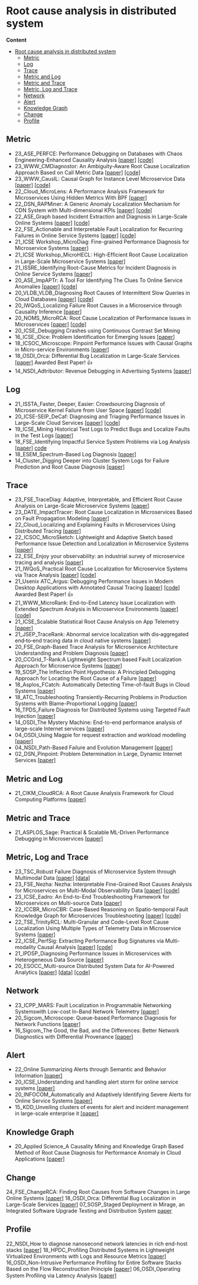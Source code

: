 # Root cause analysis in distributed system

**Content**
- [Root cause analysis in distributed system](#root-cause-analysis-in-distributed-system)
  - [Metric](#metric)
  - [Log](#log)
  - [Trace](#trace)
  - [Metric and Log](#metric-and-log)
  - [Metric and Trace](#metric-and-trace)
  - [Metric, Log and Trace](#metric-log-and-trace)
  - [Network](#network)
  - [Alert](#alert)
  - [Knowledge Graph](#knowledge-graph)
  - [Change](#change)
  - [Profile](#profile)


## Metric
- 23_ASE_PERFCE: Performance Debugging on Databases with Chaos Engineering-Enhanced Causality Analysis [[paper]](https://arxiv.org/pdf/2207.08369.pdf) [[code]](https://anonymous.4open.science/r/PerfCE-85E0/README.md)
- 23_WWW_CMDiagnostor: An Ambiguity-Aware Root Cause Localization Approach Based on Call Metric Data [[paper]](https://netman.aiops.org/wp-content/uploads/2023/02/CMDiagnostor_www_2023.pdf) [[code]](https://github.com/NetManAIOps/CMDiagnostor)
- 23_WWW_CausIL: Causal Graph for Instance Level Microservice Data [[paper]](https://arxiv.org/pdf/2303.00554.pdf) [[code]](https://github.com/sarthak-chakraborty/CausIL)
- 22_Cloud_MicroLens: A Performance Analysis Framework for Microservices Using Hidden Metrics With BPF [[paper]](https://ieeexplore.ieee.org/document/9860695)
- 22_DSN_RAPMiner: A Generic Anomaly Localization Mechanism for CDN System with Multi-dimensional KPIs [[paper]](https://ieeexplore.ieee.org/document/9833589/) [[code]](https://github.com/liuchangsophie/RAPMiner)
- 22_ASE_Graph based Incident Extraction and Diagnosis in Large-Scale Online Systems [[paper]](https://yuxiaoba.github.io/publication/gied22/gied22.pdf) [[code]](https://github.com/IntelligentDDS/GIED)
- 22_FSE_Actionable and Interpretable Fault Localization for Recurring Failures in Online Service Systems [[paper]](https://arxiv.org/abs/2207.09021) [[code]](https://github.com/NetManAIOps/DejaVu)
- 21_ICSE Workshop_MicroDiag: Fine-grained Performance Diagnosis for Microservice Systems [[paper]](https://hal.inria.fr/hal-03155797/document)
- 21_ICSE Workshop_MicroHECL: High-Efﬁcient Root Cause Localization in Large-Scale Microservice Systems [[paper]](https://arxiv.org/pdf/2103.01782.pdf)
- 21_ISSRE_Identifying Root-Cause Metrics for Incident Diagnosis in Online Service Systems [[paper]](http://netman.aiops.org/wp-content/uploads/2021/10/wch_ISSRE-1.pdf)
- 20_ASE_ImpAPTr: A Tool For Identifying The Clues To Online Service Anomalies [[paper]](https://dl.acm.org/doi/10.1145/3324884.3415301) [[code]](https://github.com/wanghaoUp/ImpAPTr)
- 20_VLDB_VLDB_Diagnosing Root Causes of Intermittent Slow Queries in Cloud Databases [[paper]](http://www.vldb.org/pvldb/vol13/p1176-ma.pdf) [[code]](https://github.com/NetManAIOps/DejaVu/blob/master/iSQUAD/iSQ.py)
- 20_IWQoS_Localizing Failure Root Causes in a Microservice through Causality Inference [[paper]](https://ieeexplore.ieee.org/document/9213058)
- 20_NOMS_MicroRCA: Root Cause Localization of Performance Issues in Microservices [[paper]](https://ieeexplore.ieee.org/document/9110353) [[code]](https://github.com/elastisys/MicroRCA)
- 20_ICSE_Debugging Crashes using Continuous Contrast Set Mining 
- 16_ICSE_iDice: Problem Identification for Emerging Issues [[paper]](http://hongyujohn.github.io/iDice.pdf)
- 18_ICSOC_Microscope: Pinpoint Performance Issues with Causal Graphs in Micro-service Environments [[paper]](https://link.springer.com/chapter/10.1007/978-3-030-03596-9_1)
- 18_OSDI_Orca: Differential Bug Localization in Large-Scale Services [[paper]](https://www.usenix.org/conference/osdi18/presentation/bhagwan) Awarded Best Paper! 👍
- 14_NSDI_Adtributor: Revenue Debugging in Advertising Systems [[paper]](https://www.usenix.org/system/files/conference/nsdi14/nsdi14-paper-bhagwan.pdf)

## Log

- 21_ISSTA_Faster, Deeper, Easier: Crowdsourcing Diagnosis of Microservice Kernel Failure from User Space [[paper]](https://dl.acm.org/doi/abs/10.1145/3460319.3464805) [[code]](https://github.com/PanYicheng/dycause_rca)
- 20_ICSE-SEIP_DeCaf: Diagnosing and Triaging Performance Issues in Large-Scale Cloud Services [[paper]](https://dl.acm.org/doi/pdf/10.1145/3377813.3381353) [[code]](https://github.com/SEALABQualityGroup/replication_delag/blob/main/techniques/decaf/decaf.py)
- 19_ICSE_Mining Historical Test Logs to Predict Bugs and Localize Faults in the Test Logs [[paper]](https://dl.acm.org/doi/pdf/10.1109/ICSE.2019.00031)
- 18_FSE_Identifying Impactful Service System Problems via Log Analysis [[paper]](https://dl.acm.org/doi/10.1145/3236024.3236083) [code](https://github.com/logpai/Log3C)
- 18_ESEM_Spectrum-Based Log Diagnosis [[paper]](https://dl.acm.org/doi/pdf/10.1145/3382494.3410684)
- 14_Cluster_Digging Deeper into Cluster System Logs for Failure Prediction and Root Cause Diagnosis [[paper]](https://ieeexplore.ieee.org/stamp/stamp.jsp?tp=&arnumber=6968768)
  

## Trace
- 23_FSE_TraceDiag: Adaptive, Interpretable, and Efficient Root Cause Analysis on Large-Scale Microservice Systems [[paper]](https://arxiv.org/pdf/2310.18740.pdf)
- 23_DATE_ImpactTracer: Root Cause Localization in Microservices Based on Fault Propagation Modeling [[paper]](https://ieeexplore.ieee.org/document/10137078)
- 22_Cloud_Localizing and Explaining Faults in Microservices Using Distributed Tracing [[paper]](https://ieeexplore.ieee.org/document/9860589/)
- 22_ICSOC_MicroSketch: Lightweight and Adaptive Sketch based Performance Issue Detection and Localization in Microservice Systems [[paper]](https://yuxiaoba.github.io/publication/microsketch22/microsketch22.pdf)
- 22_ESE_Enjoy your observability: an industrial survey of microservice tracing and analysis [[paper]](https://link.springer.com/article/10.1007/s10664-021-10063-9) 
- 21_IWQoS_Practical Root Cause Localization for Microservice Systems via Trace Analysis [[paper]](https://netman.aiops.org/wp-content/uploads/2021/05/1570705191.pdf) [[code]](https://github.com/NetManAIOps/TraceRCA)
- 21_Usenix ATC_Argus: Debugging Performance Issues in Modern Desktop Applications with Annotated Causal Tracing [[paper]](https://www.usenix.org/system/files/atc21-weng.pdf) [[code]](https://github.com/columbia/ArgusDebugger) Awarded Best Paper! 👍
- 21_WWW_MicroRank: End-to-End Latency Issue Localization with Extended Spectrum Analysis in Microservice Environments [[paper]](https://dl.acm.org/doi/10.1145/3442381.3449905) [[code]](https://github.com/IntelligentDDS/MicroRank)
- 21_ICSE_Scalable Statistical Root Cause Analysis on App Telemetry [[paper]](https://arxiv.org/abs/2010.09974)
- 21_JSEP_TraceRank: Abnormal service localization with dis‐aggregated end‐to‐end tracing data in cloud native systems [[paper]](https://onlinelibrary.wiley.com/doi/full/10.1002/smr.2413)
- 20_FSE_Graph-Based Trace Analysis for Microservice Architecture Understanding and Problem Diagnosis [[paper]](https://taoxie.cs.illinois.edu/publications/esecfse20in-trace.pdf)
- 20_CCGrid_T-Rank:A Lightweight Spectrum based Fault Localization Approach for Microservice Systems [[paper]](https://ieeexplore.ieee.org/abstract/document/9499404)
- 19_SOSP_The Inflection Point Hypothesis: A Principled Debugging Approach for Locating the Root Cause of a Failure [[paper]](https://dl.acm.org/doi/10.1145/3341301.3359650)
- 18_Asplos_FCatch: Automatically Detecting Time-of-fault Bugs in Cloud Systems [[paper]](https://dl.acm.org/doi/10.1145/3296957.3177161)
- 18_ATC_Troubleshooting Transiently-Recurring Problems in Production Systems with Blame-Proportional Logging [[paper]](https://www.usenix.org/conference/atc18/presentation/luo)
- 16_TPDS_Failure Diagnosis for Distributed Systems using Targeted Fault Injection [[paper]](https://ieeexplore.ieee.org/document/7484300/)
- 14_OSDI_The Mystery Machine: End-to-end performance analysis of large-scale Internet services [[paper]](https://www.usenix.org/system/files/conference/osdi14/osdi14-paper-chow.pdf)
- 04_OSDI_Using Magpie for request extraction and workload modelling [[paper]](https://www.cs.columbia.edu/~junfeng/17sp-e6121/papers/magpie.pdf)
- 04_NSDI_Path-Based Failure and Evolution Management [[paper]](https://people.eecs.berkeley.edu/~brewer/papers/nsdi2004_chen_paths.pdf)
- 02_DSN_Pinpoint: Problem Determination in Large, Dynamic Internet Services [[paper]](https://ieeexplore.ieee.org/document/1029005)

## Metric and Log
- 21_CIKM_CloudRCA: A Root Cause Analysis Framework for Cloud Computing Platforms [[paper]](https://arxiv.org/abs/2111.03753)

## Metric and Trace
- 21_ASPLOS_Sage: Practical & Scalable ML-Driven Performance Debugging in Microservices [[paper]](https://www.csl.cornell.edu/~delimitrou/papers/2021.asplos.sage.pdf)

## Metric, Log and Trace
- 23_TSC_Robust Failure Diagnosis of Microservice System through Multimodal Data [[paper]](https://arxiv.org/pdf/2302.10512.pdf) [[data]](https://github.com/CloudWise-OpenSource/GAIA-DataSet)
- 23_FSE_Nezha: Nezha: Interpretable Fine-Grained Root Causes Analysis for
Microservices on Multi-Modal Observability Data [[paper]](https://yuxiaoba.github.io/publication/nezha23/nezha23.pdf) [[code]](https://github.com/IntelligentDDS/Nezha)
- 23_ICSE_Eadro: An End-to-End Troubleshooting Framework for Microservices on Multi-source Data [[paper]](https://arxiv.org/pdf/2302.05092.pdf)
- 22_ICCBR_MicroCBR: Case-Based Reasoning on Spatio-temporal Fault Knowledge Graph for Microservices Troubleshooting [[paper]](https://link.springer.com/chapter/10.1007/978-3-031-14923-8_15) [[code]](https://github.com/Fengrui-Liu/MicroCBR)
- 22_TSE_TrinityRCL: Multi-Granular and Code-Level Root Cause Localization Using Multiple Types of Telemetry Data in Microservice Systems [[paper]](https://ieeexplore.ieee.org/document/10034937/)
- 22_ICSE_PerfSig: Extracting Performance Bug Signatures via Multi-modality Causal Analysis [[paper]](https://jhe16.github.io/files/ICSE22.pdf) [[code]](https://github.com/jhe16/PerfSig)
- 21_IPDSP_Diagnosing Performance Issues in Microservices with Heterogeneous Data Source [[paper]](http://www.cloud-conf.net/ispa2021/proc/pdfs/ISPA-BDCloud-SocialCom-SustainCom2021-3mkuIWCJVSdKJpBYM7KEKW/264600a493/264600a493.pdf)
- 20_ESOCC_Multi-source Distributed System Data for AI-Powered Analytics [[paper]](https://link.springer.com/content/pdf/10.1007/978-3-030-44769-4_13.pdf) [[data]](https://zenodo.org/record/3549604#.YkJeszNBy3I) [[code]](https://github.com/snedelkoski/multi-source-observability-dataset)

## Network

- 23_ICPP_MARS: Fault Localization in Programmable Networking Systemswith Low-cost In-Band Network Telemetry [[paper]](https://yuxiaoba.github.io/publication/mars23/mars23.pdf)
- 20_Sigcom_Microscope: Queue-based Performance Diagnosis for Network Functions [[paper]](https://dl.acm.org/doi/pdf/10.1145/3387514.3405876)
- 16_Sigcom_The Good, the Bad, and the Differences: Better Network Diagnostics with Differential Provenance [[paper]](https://dl.acm.org/doi/10.1145/2934872.2934910)

## Alert
- 22_Online Summarizing Alerts through Semantic and Behavior Information [[paper]](https://dl.acm.org/doi/pdf/10.1145/3510003.3510055)
- 20_ICSE_Understanding and handling alert storm for online service systems [[paper]](https://dl.acm.org/doi/abs/10.1145/3377813.3381363) 
- 20_INFOCOM_Automatically and Adaptively Identifying Severe Alerts for Online Service Systems [[paper]](https://netman.aiops.org/wp-content/uploads/2020/07/alertrank_camera-ready.pdf)
- 15_KDD_Unveiling clusters of events for alert and incident management in large-scale enterprise it [[paper]](https://dl.acm.org/doi/pdf/10.1145/2623330.2623360)


## Knowledge Graph 

- 20_Applied Science_A Causality Mining and Knowledge Graph Based Method of Root Cause Diagnosis for Performance Anomaly in Cloud Applications [[paper]](https://www.mdpi.com/2076-3417/10/6/2166)

## Change
24_FSE_ChangeRCA: Finding Root Causes from Software Changes in Large Online Systems [[paper]](https://yuxiaoba.github.io/publication/changerca24/changerca24.pdf)
18_OSDI_Orca: Differential Bug Localization in Large-Scale Services [[paper]](https://www.microsoft.com/en-us/research/uploads/prod/2018/10/Orca-OSDI.pdf)
07_SOSP_Staged Deployment in Mirage, an Integrated Software Upgrade Testing and Distribution System [paper](https://citeseerx.ist.psu.edu/viewdoc/download;jsessionid=4C250033CD3758538BD1C564F782F416?doi=10.1.1.94.6266&rep=rep1&type=pdf)


## Profile

22_NSDI_How to diagnose nanosecond network latencies in rich end-host stacks [[paper]](https://www.usenix.org/conference/nsdi22/presentation/haecki)
18_HPDC_Profiling Distributed Systems in Lightweight Virtualized Environments with Logs and Resource Metrics [[paper]](https://dl.acm.org/doi/pdf/10.1145/3208040.3208044)
16_OSDI_Non-Intrusive Performance Profiling for Entire Software Stacks Based on the Flow Reconstruction Principle [[paper]](https://www.usenix.org/conference/osdi16/technical-sessions/presentation/zhao)
06_OSDI_Operating System Proﬁling via Latency Analysis [[paper]](https://dl.acm.org/doi/abs/10.5555/1298455.1298465)